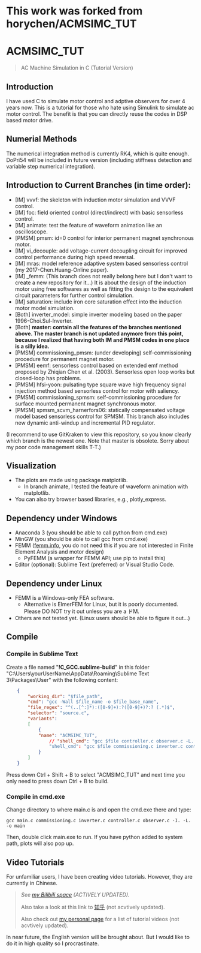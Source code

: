 # This work was forked from horychen/ACMSIMC_TUT

# ACMSIMC_TUT
> AC Machine Simulation in C (Tutorial Version)

## Introduction
I have used C to simulate motor control and adptive observers for over 4 years now.
This is a tutorial for those who hate using Simulink to simulate ac motor control.
The benefit is that you can directly reuse the codes in DSP based motor drive.

## Numerial Methods
The numerical integration method is currently RK4, which is quite enough. 
DoPri54 will be included in future version (including stiffness detection and variable step numerical integration).

## Introduction to Current Branches (in time order):
- [IM] vvvf: the skeleton with induction motor simulation and VVVF control.
- [IM] foc: field oriented control (direct/indirect) with basic sensorless control.
- [IM] animate: test the feature of waveform animation like an oscilloscope.
- [PMSM] pmsm: id=0 control for interior permanent magnet synchronous motor.
- [IM] vi_decouple: add voltage-current decoupling circuit for improved control performance during high speed reversal.
- [IM] mras: model reference adaptive system based sensorless control (my 2017-Chen.Huang-Online paper).
- [IM] \_femm: (This branch does not really belong here but I don't want to create a new repository for it...) It is about the design of the induction motor using free softwares as well as fitting the design to the equivalent circuit parameters for further control simulation.
- [IM] saturation: include iron core saturation effect into the induction motor model simulation.
- [Both] inverter_model: simple inverter modeling based on the paper 1996-Choi.Sul-Inverter.
- [Both] **master: contain all the features of the branches mentioned above. The master branch is not updated anymore from this point, because I realized that having both IM and PMSM codes in one place is a silly idea.**
- [PMSM] commissioning_pmsm: (under developing) self-commissioning procedure for permanent magnet motor.
- [PMSM] eemf: sensorless control based on extended emf method proposed by Zhiqian Chen et al. (2003). Sensorless open loop works but closed-loop has problems.
- [PMSM] hfsi-yoon: pulsating type square wave high frequency signal injection method based sensorless control for motor with saliency.
- [PMSM] commissioning_spmsm: self-commissioning procedure for surface mounted permanent magnet synchronous motor.
- [PMSM] spmsm_scvm_harnerfors06: statically compensated voltage model based sensorless control for SPMSM. This branch also includes new dynamic anti-windup and incremental PID regulator.

(I recommend to use GitKraken to view this repository, so you know clearly which branch is the newest one. Note that master is obsolete. Sorry about my poor code management skills T-T.)

## Visualization
- The plots are made using package matplotlib. 
    - In branch animate, I tested the feature of waveform animation with matplotlib.
- You can also try browser based libraries, e.g., plotly_express.

## Dependency under Windows
- Anaconda 3 (you should be able to call python from cmd.exe)
- MinGW (you should be able to call gcc from cmd.exe)
- FEMM ([femm.info](http://www.femm.info/wiki/HomePage), you do not need this if you are not interested in Finite Element Analysis and motor design)
  - PyFEMM (a wrapper for FEMM API; use pip to install this)
- Editor (optional): Sublime Text (preferred) or Visual Studio Code.

## Dependency under Linux
- FEMM is a Windows-only FEA software. 
    - Alternative is ElmerFEM for Linux, but it is poorly documented. Please DO NOT try it out unless you are a ドM.
- Others are not tested yet. (Linux users should be able to figure it out...)

## Compile

### Compile in Sublime Text
Create a file named "**!C_GCC.sublime-build**" in this folder "C:\Users\yourUserName\AppData\Roaming\Sublime Text 3\Packages\User" with the following content:
```json
    {
        "working_dir": "$file_path",
        "cmd": "gcc -Wall $file_name -o $file_base_name",
        "file_regex": "^(..[^:]*):([0-9]+):?([0-9]+)?:? (.*)$",
        "selector": "source.c",
        "variants": 
        [
            {   
            "name": "ACMSIMC_TUT",
                // "shell_cmd": "gcc $file controller.c observer.c -L. -o $file_base_name && start cmd /c \"${file_path}/${file_base_name}\""
                "shell_cmd": "gcc $file commissioning.c inverter.c controller.c observer.c -L. -o $file_base_name && start cmd /c \"${file_path}/${file_base_name}\""
            }
        ]
    }
```
Press down Ctrl + Shift + B to select "ACMSIMC_TUT" and next time you only need to press down Ctrl + B to build.

### Compile in cmd.exe
Change directory to where main.c is and open the cmd.exe there and type:
```batch
gcc main.c commissioning.c inverter.c controller.c observer.c -I. -L. -o main
```
Then, double click main.exe to run.
If you have python added to system path, plots will also pop up.


## Video Tutorials
For unfamiliar users, I have been creating video tutorials. However, they are currently in Chinese. 
> *See [my Bilibili space](https://space.bilibili.com/7132537) (ACTIVELY UPDATED).*
> 
> Also take a look at this link to [知乎](https://zhuanlan.zhihu.com/p/64445558) (not acvtively updated).
> 
> Also check out [my personal page](https://horychen.github.io) for a list of tutorial videos (not acvtively updated). 

In near future, the English version will be brought about. But I would like to do it in high quality so I procrastinate.

<!-- **[Important Update]** I made a video in English to explain how to use C codes to simulate sensorless drive using the method from one of my papers ("Resistances and Speed Estimation in Sensorless Induction Motor Drives Using a Model with Known Regressors"). Here is the [link]() to it.
Jiahao
2020/02/10
 -->
